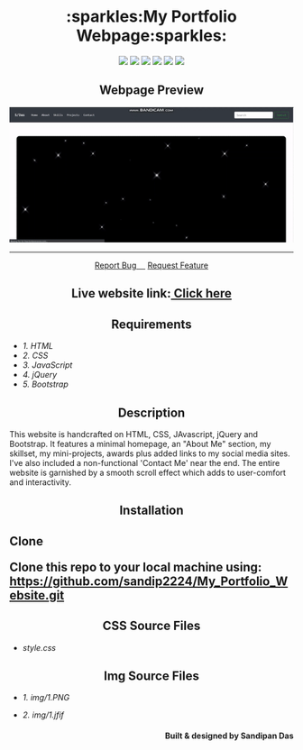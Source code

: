 <h1 align="center">:sparkles:My Portfolio Webpage:sparkles:</h1>
<p align="center">
  <img src="https://img.shields.io/github/forks/sandip2224/My_Portfolio_Website"/>
  <img src="https://img.shields.io/github/stars/sandip2224/My_Portfolio_Website"/>
  <img src="https://img.shields.io/github/issues-pr-closed/sandip2224/My_Portfolio_Website"/>
  <img src="https://img.shields.io/github/languages/count/sandip2224/My_Portfolio_Website"/>
  <img src="https://img.shields.io/github/languages/top/sandip2224/My_Portfolio_Website"/>
  <img src="https://img.shields.io/github/repo-size/sandip2224/My_Portfolio_Website"/>
</p>
<h2 align="center">Webpage Preview</h2>
<p align="center"><img src="img/preview.gif"/></p>
<hr>
<p align="center">
    <a href="https://github.com/sandip2224/My_Portfolio_Website/issues/new/choose">Report Bug&nbsp;&nbsp;&nbsp;&nbsp;</a>
    <a href="https://github.com/sandip2224/My_Portfolio_Website/issues/new/choose">Request Feature</a>
</p>
<h2 align="center">Live website link:<a href="https://sandip2224.github.io/My_Portfolio_Website/" target="_blank">&nbsp;Click here</a></h2>

<h2 align="center"><strong>Requirements</strong></h2>

- *1. HTML*
- *2. CSS*
- *3. JavaScript*
- *4. jQuery*
- *5. Bootstrap*

<h2 align="center"><strong>Description</strong></h2>

<p>This website is handcrafted on HTML, CSS, JAvascript, jQuery and Bootstrap. It features a minimal homepage, an "About Me" section, my skillset, my mini-projects, awards plus added links to my social media sites. I've also included a non-functional 'Contact Me' near the end. The entire website is garnished by a smooth scroll effect which adds to user-comfort and interactivity.</p>

<h2 align="center">Installation</h2>
<h2><strong>Clone</strong></p>

<p>Clone this repo to your local machine using: <a href="https://github.com/sandip2224/My_Portfolio_Website.git">https://github.com/sandip2224/My_Portfolio_Website.git</a></p>

<h2 align="center"><strong>CSS Source Files</strong></h2>

- *style.css*

<h2 align="center"><strong>Img Source Files</strong></h2>

- *1. img/1.PNG*

- *2. img/1.jfif*

<h4 align="right">Built & designed by <strong>Sandipan Das</strong></h4>

